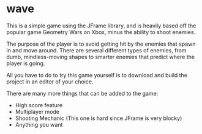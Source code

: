 # wave

This is a simple game using the JFrame library, and is heavily
based off the popular game Geometry Wars on Xbox, minus the ability
to shoot enemies.

The purpose of the player is to avoid getting hit by the enemies that
spawn in and move around. There are several different types of enemies,
from dumb, mindless-moving shapes to smarter enemies that predict where the
player is going.

All you have to do to try this game yourself is to download and build the project
in an editor of your choice.

There are many more things that can be added to the game:
- High score feature
- Multiplayer mode
- Shooting Mechanic (This one is hard since JFrame is very blocky)
- Anything you want
